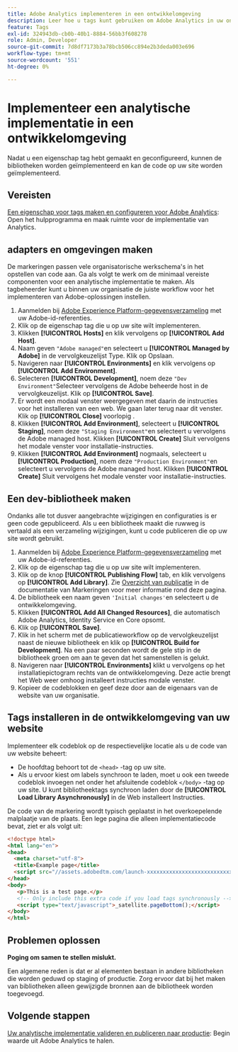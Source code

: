 ```yaml
---
title: Adobe Analytics implementeren in een ontwikkelomgeving
description: Leer hoe u tags kunt gebruiken om Adobe Analytics in uw ontwikkelomgeving te implementeren.
feature: Tags
exl-id: 324943db-cb0b-40b1-8884-56bb3f608278
role: Admin, Developer
source-git-commit: 7d8df7173b3a78bcb506cc894e2b3deda003e696
workflow-type: tm+mt
source-wordcount: '551'
ht-degree: 0%

---
```


# Implementeer een analytische implementatie in een ontwikkelomgeving

Nadat u een eigenschap tag hebt gemaakt en geconfigureerd, kunnen de bibliotheken worden geïmplementeerd en kan de code op uw site worden geïmplementeerd.

## Vereisten

[Een eigenschap voor tags maken en configureren voor Adobe Analytics](create-analytics-property.md): Open het hulpprogramma en maak ruimte voor de implementatie van Analytics.

## adapters en omgevingen maken

De markeringen passen vele organisatorische werkschema&#39;s in het opstellen van code aan. Ga als volgt te werk om de minimaal vereiste componenten voor een analytische implementatie te maken. Als tagbeheerder kunt u binnen uw organisatie de juiste workflow voor het implementeren van Adobe-oplossingen instellen.

1. Aanmelden bij [Adobe Experience Platform-gegevensverzameling](https://experience.adobe.com/data-collection) met uw Adobe-id-referenties.
2. Klik op de eigenschap tag die u op uw site wilt implementeren.
3. Klikken **[!UICONTROL Hosts]** en klik vervolgens op **[!UICONTROL Add Host]**.
4. Naam geven `"Adobe managed"`en selecteert u **[!UICONTROL Managed by Adobe]** in de vervolgkeuzelijst Type. Klik op Opslaan.
5. Navigeren naar **[!UICONTROL Environments]** en klik vervolgens op **[!UICONTROL Add Environment]**.
6. Selecteren **[!UICONTROL Development]**, noem deze `"Dev Environment"`Selecteer vervolgens de Adobe beheerde host in de vervolgkeuzelijst. Klik op **[!UICONTROL Save]**.
7. Er wordt een modaal venster weergegeven met daarin de instructies voor het installeren van een web. We gaan later terug naar dit venster. Klik op **[!UICONTROL Close]** voorlopig .
8. Klikken **[!UICONTROL Add Environment]**, selecteert u **[!UICONTROL Staging]**, noem deze `"Staging Environment"`en selecteert u vervolgens de Adobe managed host. Klikken **[!UICONTROL Create]** Sluit vervolgens het modale venster voor installatie-instructies.
9. Klikken **[!UICONTROL Add Environment]** nogmaals, selecteert u **[!UICONTROL Production]**, noem deze `"Production Environment"`en selecteert u vervolgens de Adobe managed host. Klikken **[!UICONTROL Create]** Sluit vervolgens het modale venster voor installatie-instructies.

## Een dev-bibliotheek maken

Ondanks alle tot dusver aangebrachte wijzigingen en configuraties is er geen code gepubliceerd. Als u een bibliotheek maakt die ruwweg is vertaald als een verzameling wijzigingen, kunt u code publiceren die op uw site wordt gebruikt.

1. Aanmelden bij [Adobe Experience Platform-gegevensverzameling](https://experience.adobe.com/data-collection) met uw Adobe-id-referenties.
2. Klik op de eigenschap tag die u op uw site wilt implementeren.
3. Klik op de knop **[!UICONTROL Publishing Flow]** tab, en klik vervolgens op **[!UICONTROL Add Library]**. Zie [Overzicht van publicatie](https://experienceleague.adobe.com/docs/experience-platform/tags/publish/overview.html?lang=nl-NL) in de documentatie van Markeringen voor meer informatie rond deze pagina.
4. De bibliotheek een naam geven `'Initial changes'`en selecteert u de ontwikkelomgeving.
5. Klikken **[!UICONTROL Add All Changed Resources]**, die automatisch Adobe Analytics, Identity Service en Core opsomt.
6. Klik op **[!UICONTROL Save]**.
7. Klik in het scherm met de publicatieworkflow op de vervolgkeuzelijst naast de nieuwe bibliotheek en klik op **[!UICONTROL Build for Development]**. Na een paar seconden wordt de gele stip in de bibliotheek groen om aan te geven dat het samenstellen is gelukt.
8. Navigeren naar **[!UICONTROL Environments]** klikt u vervolgens op het installatiepictogram rechts van de ontwikkelomgeving. Deze actie brengt het Web weer omhoog installeert instructies modale venster.
9. Kopieer de codeblokken en geef deze door aan de eigenaars van de website van uw organisatie.

## Tags installeren in de ontwikkelomgeving van uw website

Implementeer elk codeblok op de respectievelijke locatie als u de code van uw website beheert:

* De hoofdtag behoort tot de `<head>` -tag op uw site.
* Als u ervoor kiest om labels synchroon te laden, moet u ook een tweede codeblok invoegen net onder het afsluitende codeblok `</body>` -tag op uw site. U kunt bibliotheektags synchroon laden door de **[!UICONTROL Load Library Asynchronously]** in de Web installeert Instructies.

De code van de markering wordt typisch geplaatst in het overkoepelende malplaatje van de plaats. Een lege pagina die alleen implementatiecode bevat, ziet er als volgt uit:

```html
<!doctype html>
<html lang="en">
<head>
  <meta charset="utf-8">
  <title>Example page</title>
  <script src="//assets.adobedtm.com/launch-xxxxxxxxxxxxxxxxxxxxxxxxxxxxxxxxxx-development.min.js"></script>
</head>
<body>
   <p>This is a test page.</p>
   <!-- Only include this extra code if you load tags synchronously -->
   <script type="text/javascript">_satellite.pageBottom();</script>
</body>
</html>
```

## Problemen oplossen

**Poging om samen te stellen mislukt.**

Een algemene reden is dat er al elementen bestaan in andere bibliotheken die worden geduwd op staging of productie. Zorg ervoor dat bij het maken van bibliotheken alleen gewijzigde bronnen aan de bibliotheek worden toegevoegd.

## Volgende stappen

[Uw analytische implementatie valideren en publiceren naar productie](validate-publish-prod.md): Begin waarde uit Adobe Analytics te halen.
